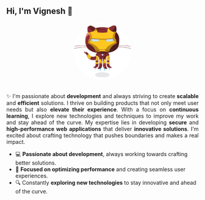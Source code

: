 ## Hi, I'm Vignesh 👋

<div align="center">
  <img src="Image.jpg" alt="Circular Image" style="width: 150px; height: 150px; border-radius: 50%; object-fit: cover;">
</div>
</br>

<p align="justify">
✨ I'm passionate about <strong>development</strong> and always striving to create <strong>scalable</strong> and <strong>efficient</strong> solutions. I thrive on building products that not only meet user needs but also <strong>elevate their experience</strong>. With a focus on <strong>continuous learning</strong>, I explore new technologies and techniques to improve my work and stay ahead of the curve. My expertise lies in developing <strong>secure</strong> and <strong>high-performance web applications</strong> that deliver <strong>innovative solutions</strong>. I'm excited about crafting technology that pushes boundaries and makes a real impact. 
</p>

- 💻 <strong>Passionate about development</strong>, always working towards crafting better solutions.
- 🚀 <strong>Focused on optimizing performance</strong> and creating seamless user experiences.
- 🔍 Constantly <strong>exploring new technologies</strong> to stay innovative and ahead of the curve.




  
